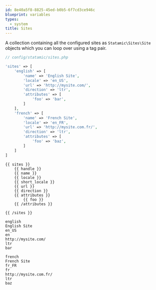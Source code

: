 ```yaml
---
id: 8e40a5f8-8825-45ed-b0b5-6f7cd3ce946c
blueprint: variables
types:
  - system
title: Sites
---
```

A collection containing all the configured sites as `Statamic\Sites\Site` objects which you can loop over using a tag pair.

``` php
// config/statamic/sites.php

'sites' => [
    'english' => [
        'name' => 'English Site',
        'locale' => 'en_US',
        'url' => 'http://mysite.com/',
        'direction' => 'ltr',
        'attributes' => [
            'foo' => 'bar',
        ]
    ],
    'french' => [
        'name' => 'French Site',
        'locale' => 'en_FR',
        'url' => 'http://mysite.com.fr/',
        'direction' => 'ltr',
        'attributes' => [
            'foo' => 'baz',
        ]
    ]
]
```

```
{{ sites }}
    {{ handle }}
    {{ name }}
    {{ locale }}
    {{ short_locale }}
    {{ url }}
    {{ direction }}
    {{ attributes }}
        {{ foo }}
    {{ /attributes }}

{{ /sites }}
```

``` output
english
English Site
en_US
en
http://mysite.com/
ltr
bar

french
French Site
fr_FR
fr
http://mysite.com.fr/
ltr
baz

```
